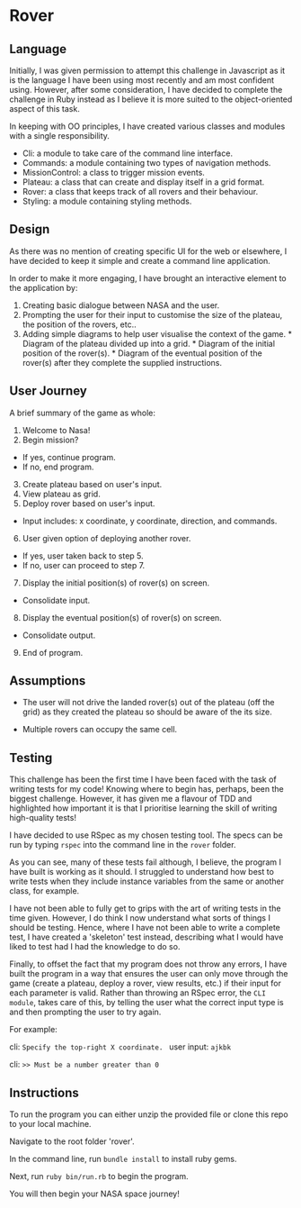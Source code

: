 # Rover

## Language

Initially, I was given permission to attempt this challenge in Javascript as it is the language I have been using most recently and am most confident using. However, after some consideration, I have decided to complete the challenge in Ruby instead as I believe it is more suited to the object-oriented aspect of this task.

In keeping with OO principles, I have created various classes and modules with a single responsibility.

* Cli: a module to take care of the command line interface.
* Commands: a module containing two types of navigation methods.
* MissionControl: a class to trigger mission events.
* Plateau: a class that can create and display itself in a grid format.
* Rover: a class that keeps track of all rovers and their behaviour.
* Styling: a module containing styling methods.

## Design

As there was no mention of creating specific UI for the web or elsewhere, I have decided to keep it simple and create a command line application.

In order to make it more engaging, I have brought an interactive element to the application by:

  1. Creating basic dialogue between NASA and the user.
  2. Prompting the user for their input to customise the size of the plateau, the position of the rovers, etc..
  3. Adding simple diagrams to help user visualise the context of the game.
    * Diagram of the plateau divided up into a grid.
    * Diagram of the initial position of the rover(s).
    * Diagram of the eventual position of the rover(s) after they complete the supplied instructions.

## User Journey

A brief summary of the game as whole:

1. Welcome to Nasa!
2. Begin mission?
  * If yes, continue program.
  * If no, end program.
3. Create plateau based on user's input.
4. View plateau as grid.
5. Deploy rover based on user's input.
  * Input includes: x coordinate, y coordinate, direction, and commands.
6. User given option of deploying another rover.
  * If yes, user taken back to step 5.
  * If no, user can proceed to step 7.
7. Display the initial position(s) of rover(s) on screen.
  * Consolidate input.
8. Display the eventual position(s) of rover(s) on screen.
  * Consolidate output.
9. End of program.

## Assumptions

* The user will not drive the landed rover(s) out of the plateau (off the grid) as they created the plateau so should be aware of the its size.

* Multiple rovers can occupy the same cell.

## Testing

This challenge has been the first time I have been faced with the task of writing tests for my code! Knowing where to begin has, perhaps, been the biggest challenge. However, it has given me a flavour of TDD and highlighted how important it is that I prioritise learning the skill of writing high-quality tests!

I have decided to use RSpec as my chosen testing tool. The specs can be run by typing ```rspec``` into the command line in the ```rover``` folder.

As you can see, many of these tests fail although, I believe, the program I have built is working as it should. I struggled to understand how best to write tests when they include instance variables from the same or another class, for example.

I have not been able to fully get to grips with the art of writing tests in the time given. However, I do think I now understand what sorts of things I should be testing. Hence, where I have not been able to write a complete test, I have created a 'skeleton' test instead, describing what I would have liked to test had I had the knowledge to do so.

Finally, to offset the fact that my program does not throw any errors, I have built the program in a way that ensures the user can only move through the game (create a plateau, deploy a rover, view results, etc.) if their input for each parameter is valid. Rather than throwing an RSpec error, the ```CLI module```, takes care of this, by telling the user what the correct input type is and then prompting the user to try again.

For example:

cli: ```Specify the top-right X coordinate. ``` user input: ```ajkbk```

cli: ```>> Must be a number greater than 0```

## Instructions

To run the program you can either unzip the provided file or clone this repo to your local machine.

Navigate to the root folder 'rover'.

In the command line, run ```bundle install``` to install ruby gems.

Next, run ```ruby bin/run.rb``` to begin the program.

You will then begin your NASA space journey!
